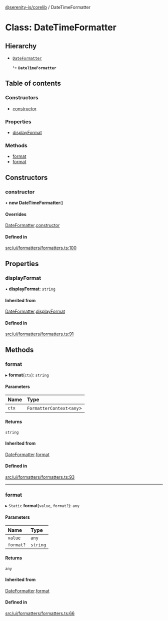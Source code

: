 [@serenity-is/corelib](../README.md) / DateTimeFormatter

# Class: DateTimeFormatter

## Hierarchy

- [`DateFormatter`](DateFormatter.md)

  ↳ **`DateTimeFormatter`**

## Table of contents

### Constructors

- [constructor](DateTimeFormatter.md#constructor)

### Properties

- [displayFormat](DateTimeFormatter.md#displayformat)

### Methods

- [format](DateTimeFormatter.md#format)
- [format](DateTimeFormatter.md#format-1)

## Constructors

### constructor

• **new DateTimeFormatter**()

#### Overrides

[DateFormatter](DateFormatter.md).[constructor](DateFormatter.md#constructor)

#### Defined in

[src/ui/formatters/formatters.ts:100](https://github.com/serenity-is/serenity/blob/master/packages/corelib/src/ui/formatters/formatters.ts#L100)

## Properties

### displayFormat

• **displayFormat**: `string`

#### Inherited from

[DateFormatter](DateFormatter.md).[displayFormat](DateFormatter.md#displayformat)

#### Defined in

[src/ui/formatters/formatters.ts:91](https://github.com/serenity-is/serenity/blob/master/packages/corelib/src/ui/formatters/formatters.ts#L91)

## Methods

### format

▸ **format**(`ctx`): `string`

#### Parameters

| Name | Type |
| :------ | :------ |
| `ctx` | `FormatterContext`<`any`\> |

#### Returns

`string`

#### Inherited from

[DateFormatter](DateFormatter.md).[format](DateFormatter.md#format)

#### Defined in

[src/ui/formatters/formatters.ts:93](https://github.com/serenity-is/serenity/blob/master/packages/corelib/src/ui/formatters/formatters.ts#L93)

___

### format

▸ `Static` **format**(`value`, `format?`): `any`

#### Parameters

| Name | Type |
| :------ | :------ |
| `value` | `any` |
| `format?` | `string` |

#### Returns

`any`

#### Inherited from

[DateFormatter](DateFormatter.md).[format](DateFormatter.md#format-1)

#### Defined in

[src/ui/formatters/formatters.ts:66](https://github.com/serenity-is/serenity/blob/master/packages/corelib/src/ui/formatters/formatters.ts#L66)
